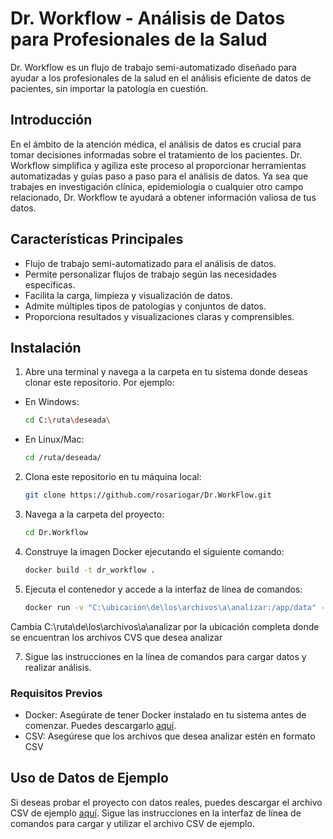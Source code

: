 # Dr. Workflow - Análisis de Datos para Profesionales de la Salud

Dr. Workflow es un flujo de trabajo semi-automatizado diseñado para ayudar a los profesionales de la salud en el análisis eficiente de datos de pacientes, sin importar la patología en cuestión.

## Introducción

En el ámbito de la atención médica, el análisis de datos es crucial para tomar decisiones informadas sobre el tratamiento de los pacientes. Dr. Workflow simplifica y agiliza este proceso al proporcionar herramientas automatizadas y guías paso a paso para el análisis de datos. Ya sea que trabajes en investigación clínica, epidemiología o cualquier otro campo relacionado, Dr. Workflow te ayudará a obtener información valiosa de tus datos.

## Características Principales

- Flujo de trabajo semi-automatizado para el análisis de datos.
- Permite personalizar flujos de trabajo según las necesidades específicas.
- Facilita la carga, limpieza y visualización de datos.
- Admite múltiples tipos de patologías y conjuntos de datos.
- Proporciona resultados y visualizaciones claras y comprensibles.

## Instalación
1. Abre una terminal y navega a la carpeta en tu sistema donde deseas clonar este repositorio. Por ejemplo:
- En Windows:
   ```bash
   cd C:\ruta\deseada\
   
- En Linux/Mac:
   ```bash
   cd /ruta/deseada/
  
2. Clona este repositorio en tu máquina local:
   ```bash
   git clone https://github.com/rosariogar/Dr.WorkFlow.git
   
3. Navega a la carpeta del proyecto:
   ```bash
   cd Dr.Workflow
   
5. Construye la imagen Docker ejecutando el siguiente comando:
   ```bash
   docker build -t dr_workflow .

6. Ejecuta el contenedor y accede a la interfaz de línea de comandos:
   ```bash
   docker run -v "C:\ubicación\de\los\archivos\a\analizar:/app/data" -it dr_workflow
Cambia C:\ruta\de\los\archivos\a\analizar por la ubicación completa donde se encuentran los archivos CVS que desea analizar

7. Sigue las instrucciones en la línea de comandos para cargar datos y realizar análisis.

### Requisitos Previos

- Docker: Asegúrate de tener Docker instalado en tu sistema antes de comenzar. Puedes descargarlo [aquí](https://www.docker.com/products/docker-desktop/).
- CSV: Asegúrese que los archivos que desea analizar estén en formato CSV

## Uso de Datos de Ejemplo
Si deseas probar el proyecto con datos reales, puedes descargar el archivo CSV de ejemplo [aquí](https://www.kaggle.com/datasets/emmanuelfwerr/thyroid-disease-data). Sigue las instrucciones en la interfaz de línea de comandos para cargar y utilizar el archivo CSV de ejemplo.

